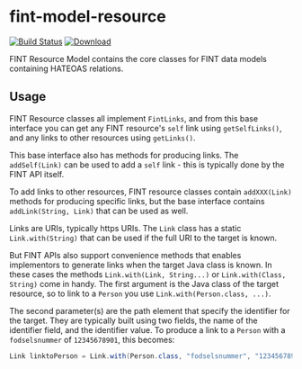 # fint-model-resource

[![Build Status](https://jenkins.fintlabs.no/buildStatus/icon?job=FINTmodels/fint-model-resource/master)](https://jenkins.fintlabs.no/job/FINTmodels/fint-model-resource/master)
[ ![Download](https://api.bintray.com/packages/fint/maven/fint-model-resource/images/download.svg) ](https://bintray.com/fint/maven/fint-model-resource/_latestVersion)

FINT Resource Model contains the core classes for FINT data models containing HATEOAS relations.

## Usage

FINT Resource classes all implement `FintLinks`, and from this base interface you can get any FINT resource's `self` link using
`getSelfLinks()`, and any links to other resources using `getLinks()`. 

This base interface also has methods for producing links.  The `addSelf(Link)` can be used to add a `self` link - this is typically
done by the FINT API itself.

To add links to other resources, FINT resource classes contain `addXXX(Link)` methods for producing specific links, but the base 
interface contains `addLink(String, Link)` that can be used as well.

Links are URIs, typically https URIs.  The `Link` class has a static `Link.with(String)` that can be used if the full URI to the
target is known.

But FINT APIs also support convenience methods that enables implementors to generate links when the target Java class is known.
In these cases the methods `Link.with(Link, String...)` or `Link.with(Class, String)` come in handy.  The first argument is the
Java class of the target resource, so to link to a `Person` you use `Link.with(Person.class, ...)`.

The second parameter(s) are the path element that specify the identifier for the target.  They are typically built using two fields,
the name of  the identifier field, and the identifier value.  To produce a link to a `Person` with a `fodselsnummer` of `12345678901`,
this becomes:

```java
Link linktoPerson = Link.with(Person.class, "fodselsnummer", "12345678901");
```

